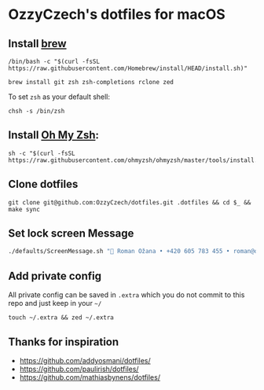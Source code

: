 # OzzyCzech's dotfiles for macOS

## Install [brew](https://brew.sh)

```shell
/bin/bash -c "$(curl -fsSL https://raw.githubusercontent.com/Homebrew/install/HEAD/install.sh)"
```

```shell
brew install git zsh zsh-completions rclone zed
```

To set `zsh` as your default shell:

```shell
chsh -s /bin/zsh
```

## Install [Oh My Zsh](https://ohmyz.sh/):

```shell
sh -c "$(curl -fsSL https://raw.githubusercontent.com/ohmyzsh/ohmyzsh/master/tools/install.sh)"
```

## Clone dotfiles

```shell
git clone git@github.com:OzzyCzech/dotfiles.git .dotfiles && cd $_ && make sync
```

## Set lock screen Message

```sh
./defaults/ScreenMessage.sh " Roman Ožana • +420 605 783 455 • roman@ozana.cz"
```

## Add private config

All private config can be saved in `.extra` which you do not commit to this repo and just keep in your `~/`

```shell
touch ~/.extra && zed ~/.extra
```

## Thanks for inspiration

- https://github.com/addyosmani/dotfiles/
- https://github.com/paulirish/dotfiles/
- https://github.com/mathiasbynens/dotfiles/
